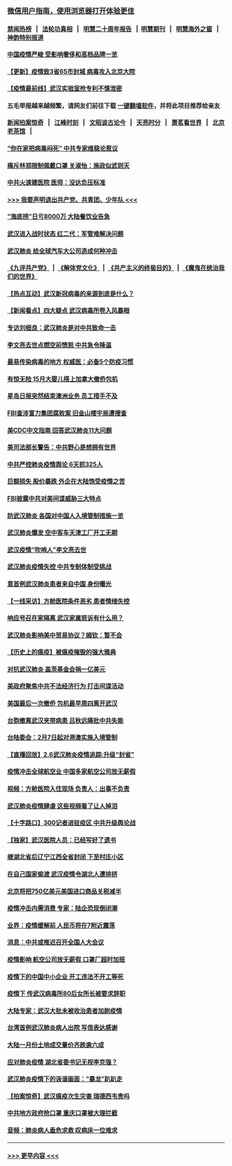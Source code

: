 ### [微信用户指南，使用浏览器打开体验更佳](https://github.com/gfw-breaker/banned-news1/blob/master/indexes/wechat-guide.md?t=0)
#### [禁闻热榜](热点新闻.md?t=0)  &nbsp;&nbsp;|&nbsp;&nbsp; [法轮功真相](https://github.com/gfw-breaker/truth/blob/master/README.md?t=0) &nbsp;&nbsp;|&nbsp;&nbsp; [明慧二十周年报告](https://github.com/gfw-breaker/mh-reports/blob/master/README.md?t=0) &nbsp;&nbsp;|&nbsp;&nbsp;[明慧期刊](https://github.com/gfw-breaker/mh-qikan) &nbsp;&nbsp;|&nbsp;&nbsp; [明慧海外之窗](https://github.com/gfw-breaker/mh-news/blob/master/README.md?t=0) &nbsp;&nbsp;|&nbsp;&nbsp; [神韵特别报道](https://github.com/gfw-breaker/mh-news/blob/master/shenyun.md?t=0)
#### [中国疫情严峻 受影响奢侈和高档品牌一览](../pages/nsc413/n11850319.md?t=02071111) 
#### [【更新】疫情致3省65市封城 病毒攻入北京大院](../pages/nsc413/n11801312.md?t=02071111) 
#### [【疫情最前线】武汉实验室抢专利不慎泄密](../pages/nsc413/n11850310.md?t=02071111) 
#### 五毛举报越来越频繁，请网友们前往下载 [一键翻墙软件](https://github.com/gfw-breaker/ssr-accounts)，并将此项目推荐给亲友
#### [新闻拍案惊奇](https://github.com/gfw-breaker/banned-news1/blob/master/pages/link4.md) &nbsp;&nbsp;|&nbsp;&nbsp; [江峰时刻](https://github.com/gfw-breaker/banned-news1/blob/master/pages/link4.md) &nbsp;&nbsp;|&nbsp;&nbsp; [文昭谈古论今](https://github.com/gfw-breaker/banned-news1/blob/master/pages/link4.md) &nbsp;&nbsp;|&nbsp;&nbsp; [天亮时分](https://github.com/gfw-breaker/banned-news1/blob/master/pages/link4.md) &nbsp;&nbsp;|&nbsp;&nbsp; [萧茗看世界](https://github.com/gfw-breaker/banned-news1/blob/master/pages/link4.md) &nbsp;&nbsp;|&nbsp;&nbsp; [北京老茶馆](https://github.com/gfw-breaker/banned-news1/blob/master/pages/link4.md) &nbsp;&nbsp;|&nbsp;&nbsp; 
#### [“你在家把病毒闷死” 中共专家维稳论惹议](../pages/nsc413/n11850048.md?t=02071111) 
#### [痛斥林郑限制佩戴口罩 关淑怡：施政似武则天](../pages/nsc413/n11849645.md?t=02071111) 
#### [中共火速建医院 医师：没达负压标准](../pages/nsc413/n11848938.md?t=02071111) 
#### [>>> 我要声明退出共产党、共青团、少年队 <<<](https://github.com/begood0513/goodnews/blob/master/quit/letter.md) 
#### [“海底捞”日亏8000万 大陆餐饮业告急](../pages/nsc413/n11850010.md?t=02071111) 
#### [武汉进入战时状态 红二代：军管难解决问题](../pages/nsc413/n11849976.md?t=02071111) 
#### [武汉肺炎 给全球汽车大公司造成何种冲击](../pages/nsc413/n11850056.md?t=02071111) 
#### [《九评共产党》](https://github.com/begood0513/9ping.md/blob/master/README.md) &nbsp;|&nbsp; [《解体党文化》](../../../../jtdwh.md/blob/master/README.md)  &nbsp;|&nbsp; [《共产主义的终极目的》](../../../../gczydzjmd.md/blob/master/README.md) &nbsp;|&nbsp; [《魔鬼在统治我们的世界》](../../../../mgztzwmdsj.md/blob/master/README.md) 
#### [【热点互动】武汉新冠病毒的来源到底是什么？](../pages/nsc413/n11849749.md?t=02071111) 
#### [【新闻看点】四大疑点 武汉病毒所卷入风暴眼](../pages/nsc413/n11849608.md?t=02071111) 
#### [专访刘细良：武汉肺炎是对中共致命一击](../pages/nsc413/n11849934.md?t=02071111) 
#### [李文亮去世点燃空前愤怒 中共急令降温](../pages/nsc413/n11849864.md?t=02071111) 
#### [最易传染病毒的地方 权威医：必备5个防疫习惯](../pages/nsc413/n11849662.md?t=02071111) 
#### [有惊无险 15月大婴儿搭上加拿大撤侨包机](../pages/nsc413/n11849698.md?t=02071111) 
#### [星岛日报突然结束澳洲业务 员工措手不及](../pages/nsc413/n11849722.md?t=02071111) 
#### [FBI查涉富力集团腐败案 旧金山楼宇局遭搜查](../pages/nsc413/n11848419.md?t=02071111) 
#### [美CDC中文指南 回答武汉肺炎11大问题](../pages/nsc413/n11849703.md?t=02071111) 
#### [美司法部长警告：中共野心是想拥有世界](../pages/nsc413/n11849769.md?t=02071111) 
#### [中共严控肺炎疫情舆论 6天抓325人](../pages/nsc413/n11849529.md?t=02071111) 
#### [巨额损失 股价暴跌 外企在大陆饱受疫情之苦](../pages/nsc413/n11849651.md?t=02071111) 
#### [FBI披露中共对美间谍威胁三大特点](../pages/nsc413/n11849700.md?t=02071111) 
#### [防武汉肺炎 各国对中国人入境管制措施一览](../pages/nsc413/n11838726.md?t=02071111) 
#### [武汉肺炎爆发 空中客车天津工厂开工无期](../pages/nsc413/n11849634.md?t=02071111) 
#### [武汉疫情“吹哨人”李文亮去世](../pages/nsc413/n11849459.md?t=02071111) 
#### [武汉肺炎疫情失控 中共专制体制受挑战](../pages/nsc413/n11849457.md?t=02071111) 
#### [意首例武汉肺炎患者来自中国 身份曝光](../pages/nsc413/n11849454.md?t=02071111) 
#### [【一线采访】方舱医院条件恶劣 患者情绪失控](../pages/nsc413/n11848910.md?t=02071111) 
#### [响应号召在家隔离 武汉家属怒诉有什么用？](../pages/nsc413/n11849412.md?t=02071111) 
#### [武汉肺炎影响美中贸易协议？姆钦：暂不会](../pages/nsc413/n11849497.md?t=02071111) 
#### [【历史上的瘟疫】被瘟疫摧毁的强大雅典](../pages/nsc413/n11849036.md?t=02071111) 
#### [对抗武汉肺炎 盖茨基金会捐一亿美元](../pages/nsc413/n11848953.md?t=02071111) 
#### [美政府聚焦中共不法经济行为 打击间谍活动](../pages/nsc413/n11849322.md?t=02071111) 
#### [美国最后一次撤侨 包机最早周四离开武汉](../pages/nsc413/n11849395.md?t=02071111) 
#### [台胞撤离武汉夹带病患 吕秋远痛批中共失能](../pages/nsc413/n11849153.md?t=02071111) 
#### [台陆委会：2月7日起对港澳实施入境管制](../pages/nsc413/n11848681.md?t=02071111) 
#### [【直播回放】2.6武汉肺炎疫情追踪:升级“封省”](../pages/nsc413/n11848948.md?t=02071111) 
#### [疫情冲击全球航空业 中国多家航空公司放无薪假](../pages/nsc413/n11849188.md?t=02071111) 
#### [视频：方舱医院入住现场 负责人：出事不负责](../pages/nsc413/n11845312.md?t=02071111) 
#### [武汉肺炎疫情肆虐 这些视频看了让人掉泪](../pages/nsc413/n11848904.md?t=02071111) 
#### [【十字路口】300记者进驻疫区 中共升级舆论战](../pages/nsc413/n11847578.md?t=02071111) 
#### [【独家】武汉医院人员：已经写好了遗书](../pages/nsc413/n11848942.md?t=02071111) 
#### [继湖北省后辽宁江西全省封闭 下至村庄小区](../pages/nsc413/n11848814.md?t=02071111) 
#### [在自己国家偷渡 武汉疫情令湖北人遭排挤](../pages/nsc413/n11848737.md?t=02071111) 
#### [北京将把750亿美元美国进口商品关税减半](../pages/nsc413/n11848896.md?t=02071111) 
#### [疫情冲击内需消费 专家：陆企恐现倒闭潮](../pages/nsc413/n11849265.md?t=02071111) 
#### [业界：疫情缓解前 人民币将在7附近震荡](../pages/nsc413/n11848445.md?t=02071111) 
#### [消息：中共或推迟召开全国人大会议](../pages/nsc413/n11848698.md?t=02071111) 
#### [疫情影响 航空公司放无薪假 口罩厂超时加班](../pages/nsc413/n11848173.md?t=02071111) 
#### [疫情下的中国中小企业 开工违法不开工等死](../pages/nsc413/n11848520.md?t=02071111) 
#### [疫情下 传武汉病毒所80后女所长被要求辞职](../pages/nsc413/n11842494.md?t=02071111) 
#### [大陆专家：武汉大批未被收治患者加剧疫情](../pages/nsc413/n11848163.md?t=02071111) 
#### [台湾首例武汉肺炎病人出院 写信表达感谢](../pages/nsc413/n11848408.md?t=02071111) 
#### [大陆一月份土地成交量价齐跌逾六成](../pages/nsc413/n11847770.md?t=02071111) 
#### [应对肺炎疫情 湖北省委书记无视李克强？](../pages/nsc413/n11848018.md?t=02071111) 
#### [武汉肺炎疫情下的诙谐画面：“暴龙”趴趴走](../pages/nsc413/n11848057.md?t=02071111) 
#### [【拍案惊奇】武汉瘟疫次生灾害 瑞德西韦贵吗](../pages/nsc413/n11847587.md?t=02071111) 
#### [中共地方政府抢口罩 重庆口罩被大理拦截](../pages/nsc413/n11848150.md?t=02071111) 
#### [音频：肺炎病人垂危求救 叹病床一位难求](../pages/nsc413/n11847883.md?t=02071111) 

----
#### [ >>> 更早内容 <<< ](../indexes/nsc413-earlier.md)
